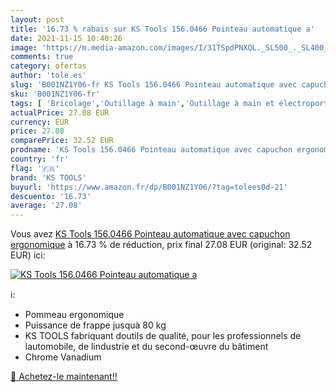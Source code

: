```yaml
---
layout: post
title: '16.73 % rabais sur KS Tools 156.0466 Pointeau automatique a'
date: 2021-11-15 10:40:26
image: 'https://m.media-amazon.com/images/I/31TSpdPNXQL._SL500_._SL400_.jpg'
comments: true
category: ofertas
author: 'tole.es'
slug: 'B001NZ1Y06-fr KS Tools 156.0466 Pointeau automatique avec capuchon...'
sku: 'B001NZ1Y06-fr'
tags: [ 'Bricolage','Outillage à main','Outillage à main et électroportatif','Pointeaux','Poinçons','ks tools', ]
actualPrice: 27.08 EUR
currency: EUR
price: 27.08
comparePrice: 32.52 EUR
prodname: 'KS Tools 156.0466 Pointeau automatique avec capuchon ergonomique'
country: 'fr'
flag: '🇫🇷'
brand: 'KS TOOLS'
buyurl: 'https://www.amazon.fr/dp/B001NZ1Y06/?tag=tolees0d-21'
descuento: '16.73'
average: '27.08'
---
```


Vous avez [KS Tools 156.0466 Pointeau automatique avec capuchon ergonomique](https://www.amazon.fr/dp/B001NZ1Y06/?tag=tolees0d-21)  à  16.73 % de réduction, prix final  27.08 EUR (original: 32.52 EUR) ici:

[![KS Tools 156.0466 Pointeau automatique a](https://m.media-amazon.com/images/I/31TSpdPNXQL._SL500_._SL400_.jpg)](https://www.amazon.fr/dp/B001NZ1Y06/?tag=tolees0d-21)

ℹ️:

- Pommeau ergonomique
- Puissance de frappe jusquà 80 kg
- KS TOOLS fabriquant doutils de qualité, pour les professionnels de lautomobile, de lindustrie et du second-œuvre du bâtiment
- Chrome Vanadium

[🛒 Achetez-le maintenant!!](https://www.amazon.fr/dp/B001NZ1Y06/?tag=tolees0d-21)
